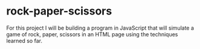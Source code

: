 # rock-paper-scissors
For this project I will be building a program in JavaScript that will simulate a game of rock, paper, scissors in an HTML page using the techniques learned so far.